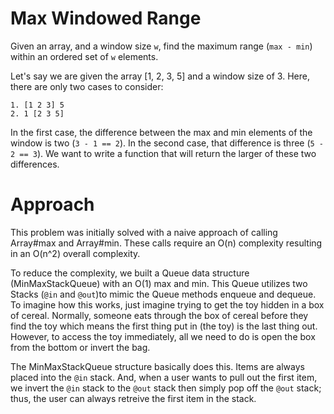 # Max Windowed Range

Given an array, and a window size `w`, find the maximum range
(`max - min`) within an ordered set of `w` elements.

Let's say we are given the array [1, 2, 3, 5] and a window size of 3.
Here, there are only two cases to consider:

```
1. [1 2 3] 5
2. 1 [2 3 5]
```

In the first case, the difference between the max and min elements of
the window is two (`3 - 1 == 2`). In the second case, that difference is
three (`5 - 2 == 3`). We want to write a function that will return the
larger of these two differences.

# Approach

This problem was initially solved with a naive approach of calling Array#max and Array#min. These calls require an O(n) complexity resulting in an O(n^2) overall complexity.

To reduce the complexity, we built a Queue data structure (MinMaxStackQueue) with an O(1) max and min. This Queue utilizes two Stacks (`@in` and `@out`)to mimic the Queue methods enqueue and dequeue. To imagine how this works, just imagine trying to get the toy hidden in a box of cereal. Normally, someone eats through the box of cereal before they find the toy which means the first thing put in (the toy) is the last thing out. However, to access the toy immediately, all we need to do is open the box from the bottom or invert the bag.

The MinMaxStackQueue structure basically does this. Items are always placed into the `@in` stack. And, when a user wants to pull out the first item, we invert the `@in` stack to the `@out` stack then simply pop off the `@out` stack; thus, the user can always retreive the first item in the stack.
